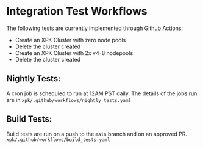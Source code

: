 <!--
 Copyright 2023 Google LLC

 Licensed under the Apache License, Version 2.0 (the "License");
 you may not use this file except in compliance with the License.
 You may obtain a copy of the License at

      https://www.apache.org/licenses/LICENSE-2.0

 Unless required by applicable law or agreed to in writing, software
 distributed under the License is distributed on an "AS IS" BASIS,
 WITHOUT WARRANTIES OR CONDITIONS OF ANY KIND, either express or implied.
 See the License for the specific language governing permissions and
 limitations under the License.
 -->

# Integration Test Workflows
The following tests are currently implemented through Github Actions:
* Create an XPK Cluster with zero node pools
* Delete the cluster created
* Create an XPK Cluster with 2x v4-8 nodepools
* Delete the cluster created

## Nightly Tests:
A cron job is scheduled to run at 12AM PST daily. The details of the jobs run are in `xpk/.github/workflows/nightly_tests.yaml`

## Build Tests:
Build tests are run on a push to the `main` branch and on an approved PR. `xpk/.github/workflows/build_tests.yaml`
